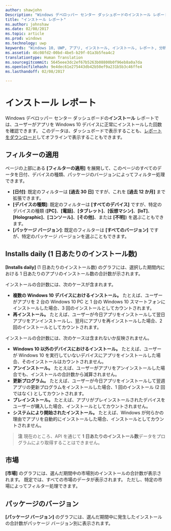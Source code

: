 ```yaml
---
author: shawjohn
Description: "Windows デベロッパー センター ダッシュボードのインストール レポートでは、アプリが Windows 10 デバイスに正常にインストールされた回数を確認できます。"
title: "インストール レポート"
ms.author: johnshaw
ms.date: 02/08/2017
ms.topic: article
ms.prod: windows
ms.technology: uwp
keywords: "Windows 10, UWP, アプリ, インストール, インストール, レポート, 分析"
ms.assetid: 46c08fd2-00bd-4be5-b29f-01a3b5fea4c2
translationtype: Human Translation
ms.sourcegitcommit: 5645eee3dc2ef67b5263b08800b0f96eb8a0a7da
ms.openlocfilehash: 9e4dec61e275443db42b50ef9a231b5b3c46ffe4
ms.lasthandoff: 02/08/2017

---
```


# <a name="installs-report"></a>インストール レポート

Windows デベロッパー センター ダッシュボードの**インストール** レポートでは、ユーザーがアプリを Windows 10 デバイスに正常にインストールした回数を確認できます。 このデータは、ダッシュボードで表示することも、[レポートをダウンロード](download-analytic-reports.md)してオフラインで表示することもできます。


## <a name="apply-filters"></a>フィルターの適用


ページの上部にある **[フィルターの適用]** を展開して、このページのすべてのデータを日付、デバイスの種類、パッケージのバージョンによってフィルター処理できます。

-   **[日付]**: 既定のフィルターは **[過去 30 日]** ですが、これを **[過去 12 か月]** まで拡張できます。
-   **[デバイスの種類]**: 既定のフィルターは **[すべてのデバイス]** ですが、特定のデバイスの種類 (**[PC]**、**[電話]**、**[タブレット]**、**[仮想マシン]**、**[IoT]**、**[Holographic]**、**[コンソール]**、**[その他]**、または **[不明]**) を選ぶこともできます。
-   **[パッケージ バージョン]**: 既定のフィルターは **[すべてのバージョン]** ですが、特定のパッケージ バージョンを選ぶこともできます。


## <a name="installs-daily"></a>Installs daily (1 日あたりのインストール数)


**[Installs daily]** (1 日あたりのインストール数) のグラフには、選択した期間内における 1 日あたりのアプリのインストール数の合計数が示されます。

インストールの合計数には、次のケースが含まれます。
-   **複数の Windows 10 デバイスにおけるインストール。** たとえば、ユーザーがアプリを 2 台の Windows 10 PC と 1 台の Windows 10 スマートフォンにインストールした場合、3 回のインストールとしてカウントされます。
-   **再インストール。** たとえば、ユーザーが今日アプリをインストールして翌日アプリをアンインストールし、翌月にアプリを再インストールした場合、2 回のインストールとしてカウントされます。

インストールの合計数には、次のケースは含まれないか反映されません。
-   **Windows 10 以外のデバイスにおけるインストール。** たとえば、ユーザーが Windows 10 を実行していないデバイスにアプリをインストールした場合、そのインストールはカウントされません。
-   **アンインストール。** たとえば、ユーザーがアプリをアンインストールした場合でも、インストールの合計数から減算されません。
-   **更新プログラム。** たとえば、ユーザーが今日アプリをインストールして翌週アプリの更新プログラムをインストールした場合、1 回のインストール (2 回ではなく) としてカウントされます。
-   **プレインストール。** たとえば、アプリがプレインストールされたデバイスをユーザーが購入した場合、インストールとしてカウントされません。
-   **システムにより開始されたインストール。** たとえば、Windows が何らかの理由でアプリを自動的にインストールした場合、インストールとしてカウントされません。

> **注**  現在のところ、API を通じて **1 日あたりのインストール数**データをプログラムにより取得することはできません。

## <a name="markets"></a>市場


**[市場]** のグラフには、選んだ期間中の市場別のインストールの合計数が表示されます。 既定では、すべての市場のデータが表示されます。 ただし、特定の市場によってフィルター処理できます。


## <a name="package-version"></a>パッケージのバージョン


**[パッケージ バージョン]** のグラフには、選んだ期間中に発生したインストールの合計数がパッケージ バージョン別に表示されます。



 

 

